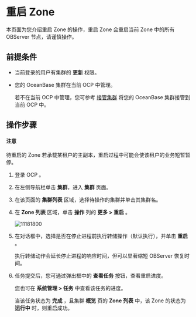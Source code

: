 # 重启 Zone

本页面为您介绍重启 Zone 的操作，重启 Zone 会重启当前 Zone 中的所有 OBServer 节点，请谨慎操作。

## 前提条件

* 当前登录的用户有集群的 **更新** 权限。

* 您的 OceanBase 集群在当前 OCP 中管理。

  若不在当前 OCP 中管理，您可参考 [接管集群](../300.manage-a-cluster/400.take-over-a-cluster.md) 将您的 OceanBase 集群接管到当前 OCP 中。
  
## 操作步骤

<main id="notice" type='notice'>
<h4>注意</h4>
<p>待重启的 Zone 若承载某租户的主副本，重启过程中可能会使该租户的业务短暂暂停。</p>
</main>

1. 登录 OCP 。

2. 在左侧导航栏单击 **集群**，进入 **集群** 页面。

3. 在该页面的 **集群列表** 区域，选择待操作的集群并单击其集群名。

4. 在 **Zone 列表** 区域，单击 **操作** 列的 **更多 > 重启** 。

   ![11181800](https://obbusiness-private.oss-cn-shanghai.aliyuncs.com/doc/img/ocp/421/%E9%87%8D%E5%90%AFzone.png)

5. 在对话框中，选择是否在停止进程前执行转储操作（默认执行），并单击 **重启** 。

   执行转储动作会延长停止进程的响应时间，但可以显著缩短 OBServer 恢复时间。

6. 任务提交后，您可通过弹出框中的 **查看任务** 按钮，查看重启进度。

   您也可在 **系统管理 \> 任务** 中查看该任务的进度。

   当该任务状态为 **完成** ，且集群 **概览** 页的 **Zone 列表** 中，该 Zone 的状态为 **运行中** 时，则重启成功。
